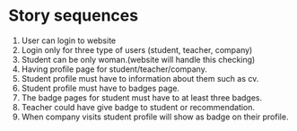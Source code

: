 # Story sequences

1. User can login to website
2. Login only for three type of users (student, teacher, company)
3. Student can be only woman.(website will handle this checking)
4. Having profile page for student/teacher/company.
5. Student profile must  have to information about them such as cv.
6. Student profile  must have to badges page.
7. The badge pages for student must have to at least three  badges.
8. Teacher could have give badge to student or recommendation.
9. When company visits student profile will show as badge on their profile.
